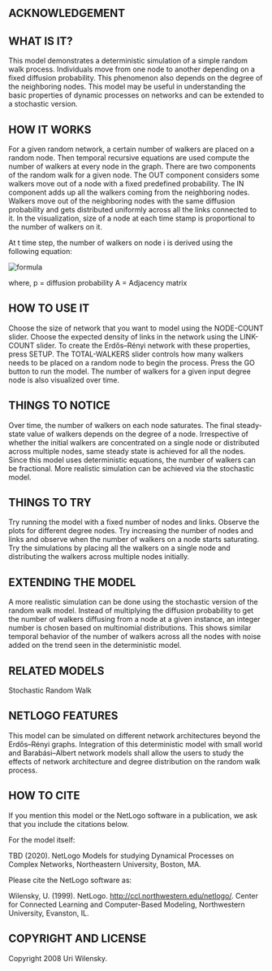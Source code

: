 ## ACKNOWLEDGEMENT

## WHAT IS IT?

This model demonstrates a deterministic simulation of a simple random walk process. Individuals move from one node to another depending on a fixed diffusion probability. This phenomenon also depends on the degree of the neighboring nodes.
This model may be useful in understanding the basic properties of dynamic processes on networks and can be extended to a stochastic version. 

## HOW IT WORKS

For a given random network, a certain number of walkers are placed on a random node. Then temporal recursive equations are used compute the number of walkers at every node in the graph. There are two components of the random walk for a given node. The OUT component considers some walkers move out of a node with a fixed predefined probability. The IN component adds up all the walkers coming from the neighboring nodes. Walkers move out of the neighboring nodes with the same diffusion probability and gets distributed uniformly across all the links connected to it.
In the visualization, size of a node at each time stamp is proportional to the number of walkers on it. 

At t time step, the number of walkers on node i is derived using the following equation:

![formula](https://render.githubusercontent.com/render/math?math=N_i%20(%20t%20)=N_i%20(%20t-1%20)%20-%20p%20N_i%20(%20t-1)%2B+%20\sum_j%20A_j_i%20p%20N_j%20(%20t-1)%20/%20\sum_l%20A_j_l%20)

where,
p = diffusion probability
A = Adjacency matrix

## HOW TO USE IT

Choose the size of network that you want to model using the NODE-COUNT slider. Choose the expected density of links in the network using the LINK-COUNT slider.
To create the Erdős–Rényi network with these properties, press SETUP.
The TOTAL-WALKERS slider controls how many walkers needs to be placed on a random node to begin the process. 
Press the GO button to run the model.
The number of walkers for a given input degree node is also visualized over time. 

## THINGS TO NOTICE

Over time, the number of walkers on each node saturates. The final steady-state value of walkers depends on the degree of a node. 
Irrespective of whether the initial walkers are concentrated on a single node or distributed across multiple nodes, same steady state is achieved for all the nodes. 
Since this model uses deterministic equations, the number of walkers can be fractional. More realistic simulation can be achieved via the stochastic model.

## THINGS TO TRY

Try running the model with a fixed number of nodes and links. Observe the plots for different degree nodes. Try increasing the number of nodes and links and observe when the number of walkers on a node starts saturating. Try the simulations by placing all the walkers on a single node and distributing the walkers across multiple nodes initially.

## EXTENDING THE MODEL

A more realistic simulation can be done using the stochastic version of the random walk model. Instead of multiplying the diffusion probability to get the number of walkers diffusing from a node at a given instance, an integer number is chosen based on multinomial distributions. This shows similar temporal behavior of the number of walkers across all the nodes with noise added on the trend seen in the deterministic model.

## RELATED MODELS

Stochastic Random Walk

## NETLOGO FEATURES

This model can be simulated on different network architectures beyond the Erdős–Rényi graphs. Integration of this deterministic model with small world and Barabási–Albert network models shall allow the users to study the effects of network architecture and degree distribution on the random walk process.

## HOW TO CITE

If you mention this model or the NetLogo software in a publication, we ask that you include the citations below.

For the model itself:

TBD (2020). NetLogo Models for studying Dynamical Processes on Complex Networks, Northeastern University, Boston, MA.

Please cite the NetLogo software as:

Wilensky, U. (1999). NetLogo. http://ccl.northwestern.edu/netlogo/. Center for Connected Learning and Computer-Based Modeling, Northwestern University, Evanston, IL.

## COPYRIGHT AND LICENSE

Copyright 2008 Uri Wilensky.